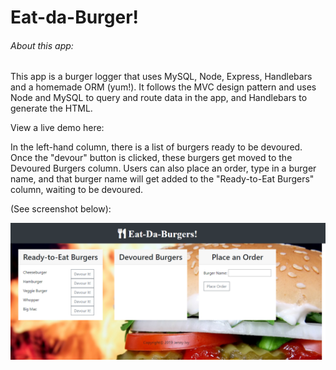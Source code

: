 # Eat-da-Burger!

###### About this app:

This app is a burger logger that uses MySQL, Node, Express, Handlebars and a homemade ORM (yum!). It follows the MVC design pattern and uses Node and MySQL to query and route data in the app, and Handlebars to generate the HTML. 


View a live demo here: 

In the left-hand column, there is a list of burgers ready to be devoured. Once the "devour" button is clicked, these burgers get moved to the Devoured Burgers column. Users can also place an order, type in a burger name, and that burger name will get added to the "Ready-to-Eat Burgers" column, waiting to be devoured.

(See screenshot below):

![screenshot](public/assets/images/burgerscreenshot.png)


